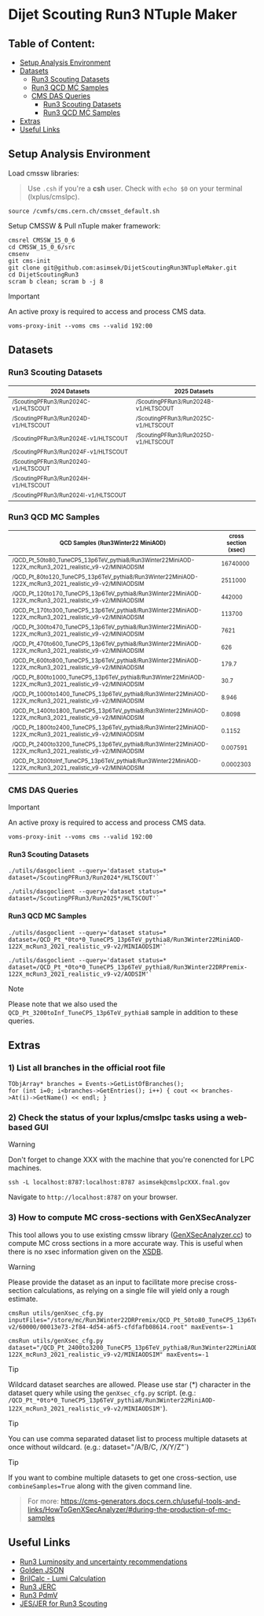 
# Dijet Scouting Run3 NTuple Maker

## Table of Content:

- [Setup Analysis Environment](#setup-analysis-environment)
- [Datasets](#datasets)
   + [Run3 Scouting Datasets](#run3-scouting-datasets)
   + [Run3 QCD MC Samples](#run3-qcd-mc-samples)
   + [CMS DAS Queries](#cms-das-queries)
      - [Run3 Scouting Datasets](#run3-scouting-datasets-1)
      - [Run3 QCD MC Samples](#run3-qcd-mc-samples-1)
- [Extras](#extras)
- [Useful Links](#useful-links)

## Setup Analysis Environment

Load cmssw libraries:
> Use `.csh` if you're a **csh** user. Check with `echo $0` on your terminal (lxplus/cmslpc).

```
source /cvmfs/cms.cern.ch/cmsset_default.sh
```

Setup CMSSW & Pull nTuple maker framework:

```
cmsrel CMSSW_15_0_6
cd CMSSW_15_0_6/src
cmsenv
git cms-init
git clone git@github.com:asimsek/DijetScoutingRun3NTupleMaker.git
cd DijetScoutingRun3
scram b clean; scram b -j 8
```

> [!IMPORTANT]
> An active proxy is required to access and process CMS data.

```
voms-proxy-init --voms cms --valid 192:00
```


## Datasets

### Run3 Scouting Datasets

|<sup><sub>2024 Datasets</sub></sup>|<sup><sub>2025 Datasets</sub></sup>|
|--|--|
|<sup><sub>/ScoutingPFRun3/Run2024C-v1/HLTSCOUT</sub></sup>|<sup><sub>/ScoutingPFRun3/Run2024B-v1/HLTSCOUT</sub></sup>|
|<sup><sub>/ScoutingPFRun3/Run2024D-v1/HLTSCOUT</sub></sup>|<sup><sub>/ScoutingPFRun3/Run2025C-v1/HLTSCOUT</sub></sup>|
|<sup><sub>/ScoutingPFRun3/Run2024E-v1/HLTSCOUT</sub></sup>|<sup><sub>/ScoutingPFRun3/Run2025D-v1/HLTSCOUT</sub></sup>|
|<sup><sub>/ScoutingPFRun3/Run2024F-v1/HLTSCOUT</sub></sup>||
|<sup><sub>/ScoutingPFRun3/Run2024G-v1/HLTSCOUT</sub></sup>||
|<sup><sub>/ScoutingPFRun3/Run2024H-v1/HLTSCOUT</sub></sup>||
|<sup><sub>/ScoutingPFRun3/Run2024I-v1/HLTSCOUT</sub></sup>||



### Run3 QCD MC Samples

| <sup><sub>QCD Samples (Run3Winter22 MiniAOD)</sub></sup>| <sup><sub>cross section (xsec)</sub></sup>|
|--|--|
| <sup><sub>/QCD_Pt_50to80_TuneCP5_13p6TeV_pythia8/Run3Winter22MiniAOD-122X_mcRun3_2021_realistic_v9-v2/MINIAODSIM</sub></sup> | <sup><sub>16740000</sub></sup> |
| <sup><sub>/QCD_Pt_80to120_TuneCP5_13p6TeV_pythia8/Run3Winter22MiniAOD-122X_mcRun3_2021_realistic_v9-v2/MINIAODSIM</sub></sup> | <sup><sub>2511000</sub></sup> |
| <sup><sub>/QCD_Pt_120to170_TuneCP5_13p6TeV_pythia8/Run3Winter22MiniAOD-122X_mcRun3_2021_realistic_v9-v2/MINIAODSIM</sub></sup> | <sup><sub>442000</sub></sup> |
| <sup><sub>/QCD_Pt_170to300_TuneCP5_13p6TeV_pythia8/Run3Winter22MiniAOD-122X_mcRun3_2021_realistic_v9-v2/MINIAODSIM</sub></sup> | <sup><sub>113700</sub></sup> |
| <sup><sub>/QCD_Pt_300to470_TuneCP5_13p6TeV_pythia8/Run3Winter22MiniAOD-122X_mcRun3_2021_realistic_v9-v2/MINIAODSIM</sub></sup> | <sup><sub>7621</sub></sup> |
| <sup><sub>/QCD_Pt_470to600_TuneCP5_13p6TeV_pythia8/Run3Winter22MiniAOD-122X_mcRun3_2021_realistic_v9-v2/MINIAODSIM</sub></sup> | <sup><sub>626</sub></sup> |
| <sup><sub>/QCD_Pt_600to800_TuneCP5_13p6TeV_pythia8/Run3Winter22MiniAOD-122X_mcRun3_2021_realistic_v9-v2/MINIAODSIM</sub></sup> | <sup><sub>179.7</sub></sup> |
| <sup><sub>/QCD_Pt_800to1000_TuneCP5_13p6TeV_pythia8/Run3Winter22MiniAOD-122X_mcRun3_2021_realistic_v9-v2/MINIAODSIM</sub></sup> | <sup><sub>30.7</sub></sup> |
| <sup><sub>/QCD_Pt_1000to1400_TuneCP5_13p6TeV_pythia8/Run3Winter22MiniAOD-122X_mcRun3_2021_realistic_v9-v2/MINIAODSIM</sub></sup> | <sup><sub>8.946</sub></sup> |
| <sup><sub>/QCD_Pt_1400to1800_TuneCP5_13p6TeV_pythia8/Run3Winter22MiniAOD-122X_mcRun3_2021_realistic_v9-v2/MINIAODSIM</sub></sup> | <sup><sub>0.8098</sub></sup> |
| <sup><sub>/QCD_Pt_1800to2400_TuneCP5_13p6TeV_pythia8/Run3Winter22MiniAOD-122X_mcRun3_2021_realistic_v9-v2/MINIAODSIM</sub></sup> | <sup><sub>0.1152</sub></sup> |
| <sup><sub>/QCD_Pt_2400to3200_TuneCP5_13p6TeV_pythia8/Run3Winter22MiniAOD-122X_mcRun3_2021_realistic_v9-v2/MINIAODSIM</sub></sup> | <sup><sub>0.007591</sub></sup> |
| <sup><sub>/QCD_Pt_3200toInf_TuneCP5_13p6TeV_pythia8/Run3Winter22MiniAOD-122X_mcRun3_2021_realistic_v9-v2/MINIAODSIM</sub></sup> | <sup><sub>0.0002303</sub></sup> |



### CMS DAS Queries

> [!IMPORTANT]
> An active proxy is required to access and process CMS data.

```
voms-proxy-init --voms cms --valid 192:00
```

#### Run3 Scouting Datasets

```
./utils/dasgoclient --query='dataset status=* dataset=/ScoutingPFRun3/Run2024*/HLTSCOUT'`
```

```
./utils/dasgoclient --query='dataset status=* dataset=/ScoutingPFRun3/Run2025*/HLTSCOUT'`
```


#### Run3 QCD MC Samples

```
./utils/dasgoclient --query='dataset status=* dataset=/QCD_Pt_*0to*0_TuneCP5_13p6TeV_pythia8/Run3Winter22MiniAOD-122X_mcRun3_2021_realistic_v9-v2/MINIAODSIM'`
```

```
./utils/dasgoclient --query='dataset status=* dataset=/QCD_Pt_*0to*0_TuneCP5_13p6TeV_pythia8/Run3Winter22DRPremix-122X_mcRun3_2021_realistic_v9-v2/AODSIM'`
```

> [!NOTE]
> Please note that we also used the `QCD_Pt_3200toInf_TuneCP5_13p6TeV_pythia8` sample in addition to these queries.





## Extras

### 1) List all branches in the official root file

```
TObjArray* branches = Events->GetListOfBranches();
for (int i=0; i<branches->GetEntries(); i++) { cout << branches->At(i)->GetName() << endl; }
```

### 2) Check the status of your lxplus/cmslpc tasks using a web-based GUI

> [!WARNING]
> Don't forget to change XXX with the machine that you're conencted for LPC machines.

```
ssh -L localhost:8787:localhost:8787 asimsek@cmslpcXXX.fnal.gov
```

Navigate to `http://localhost:8787` on your browser.


### 3) How to compute MC cross-sections with GenXSecAnalyzer

This tool allows you to use existing cmssw library ([GenXSecAnalyzer.cc](https://github.com/cms-sw/cmssw/blob/master/GeneratorInterface/Core/plugins/GenXSecAnalyzer.cc)) to compute MC cross sections in a more accurate way. This is useful when there is no xsec information given on the [XSDB](https://xsecdb-xsdb-official.app.cern.ch/xsdb/).

> [!WARNING]
> Please provide the dataset as an input to facilitate more precise cross-section calculations, as relying on a single file will yield only a rough estimate.


```
cmsRun utils/genXsec_cfg.py inputFiles="/store/mc/Run3Winter22DRPremix/QCD_Pt_50to80_TuneCP5_13p6TeV_pythia8/AODSIM/122X_mcRun3_2021_realistic_v9-v2/60000/00013e73-2f84-4d54-a6f5-cfdfafb08614.root" maxEvents=-1
```

```
cmsRun utils/genXsec_cfg.py dataset="/QCD_Pt_2400to3200_TuneCP5_13p6TeV_pythia8/Run3Winter22MiniAOD-122X_mcRun3_2021_realistic_v9-v2/MINIAODSIM" maxEvents=-1
```


> [!TIP]
> Wildcard dataset searches are allowed. Please use star (\*) character in the dataset query while using the `genXsec_cfg.py` script. (e.g.: `/QCD_Pt_*0to*0_TuneCP5_13p6TeV_pythia8/Run3Winter22MiniAOD-122X_mcRun3_2021_realistic_v9-v2/MINIAODSIM'`).


> [!TIP]
> You can use comma separated dataset list to process multiple datasets at once without wildcard. (e.g.: dataset="/A/B/C, /X/Y/Z"`)

> [!TIP]
> If you want to combine multiple datasets to get one cross-section, use `combineSamples=True` along with the given command line.

> For more: https://cms-generators.docs.cern.ch/useful-tools-and-links/HowToGenXSecAnalyzer/#during-the-production-of-mc-samples



## Useful Links

 + [Run3 Luminosity and uncertainty recommendations](https://twiki.cern.ch/twiki/bin/view/CMS/LumiRecommendationsRun3)
 + [Golden JSON](https://cms-service-dqmdc.web.cern.ch/CAF/certification/)
 + [BrilCalc - Lumi Calculation](https://cms-service-lumi.web.cern.ch/cms-service-lumi/brilwsdoc.html)
 + [Run3 JERC](https://cms-jerc.web.cern.ch/)
 + [Run3 PdmV](https://twiki.cern.ch/twiki/bin/view/CMS/PdmVRun3Analysis)
 + [JES/JER for Run3 Scouting](https://twiki.cern.ch/twiki/bin/view/CMSPublic/)




